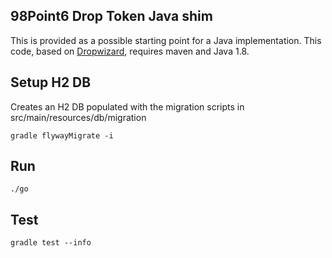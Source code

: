 ## 98Point6 Drop Token Java shim ##
This is provided as a possible starting point for a Java implementation. This code, based on [Dropwizard](http://www.dropwizard.io/1.1.0/docs/), requires maven and Java 1.8.

## Setup H2 DB

Creates an H2 DB populated with the migration scripts in src/main/resources/db/migration

```
gradle flywayMigrate -i
```

## Run

```
./go
```

## Test

```
gradle test --info
```
